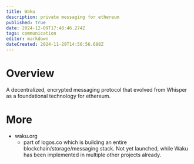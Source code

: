 ```yaml
---
title: Waku
description: private messaging for ethereum
published: true
date: 2024-12-09T17:48:46.274Z
tags: communication
editor: markdown
dateCreated: 2024-11-29T14:50:56.688Z
---
```


# Overview
A decentralized, encrypted messaging protocol that evolved from Whisper as a foundational technology for ethereum.

# More
* waku.org
	* part of logos.co which is building an entire blockchain/storage/messaging stack. Not yet launched, while Waku has been implemented in multiple other projects already.
